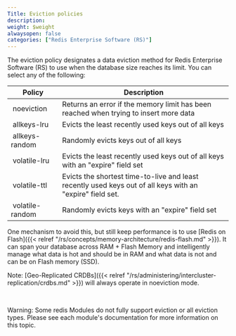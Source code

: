 ```yaml
---
Title: Eviction policies
description: 
weight: $weight
alwaysopen: false
categories: ["Redis Enterprise Software (RS)"]
---
```

The eviction policy designates a data eviction method for Redis
Enterprise Software (RS) to use when the database size reaches its
limit. You can select any of the following:

| **Policy** | **Description** |
|------------|-----------------|
|  noeviction | Returns an error if the memory limit has been reached when trying to insert more data |
|  allkeys-lru | Evicts the least recently used keys out of all keys |
|  allkeys-random | Randomly evicts keys out of all keys |
|  volatile-lru | Evicts the least recently used keys out of all keys with an "expire" field set |
|  volatile-ttl | Evicts the shortest time-to-live and least recently used keys out of all keys with an "expire" field set. |
|  volatile-random | Randomly evicts keys with an "expire" field set |

One mechanism to avoid this, but still keep performance is to use [Redis
on
Flash]({{< relref "/rs/concepts/memory-architecture/redis-flash.md" >}}).
It can span your database across RAM + Flash Memory and intelligently
manage what data is hot and should be in RAM and what data is not and
can be on Flash memory (SSD).

Note: [Geo-Replicated
CRDBs]({{< relref "/rs/administering/intercluster-replication/crdbs.md" >}})
will always operate in noeviction mode.

 

Warning: Some redis Modules do not fully support eviction or all
eviction types. Please see each module's documentation for more
information on this topic.
